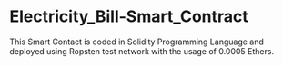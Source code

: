 # Electricity_Bill-Smart_Contract
This Smart Contact is coded in Solidity Programming Language and deployed using Ropsten test network with the usage of 0.0005 Ethers.
